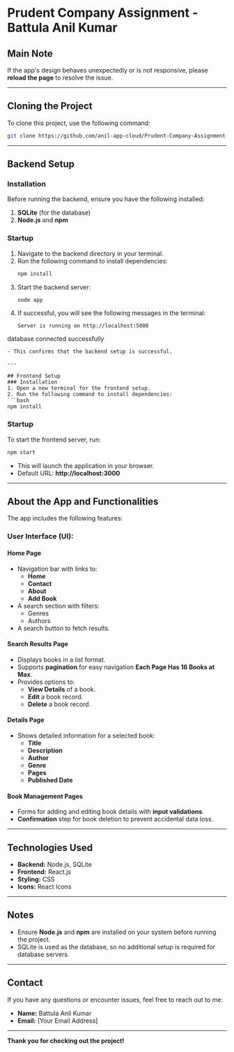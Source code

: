 # Prudent Company Assignment - Battula Anil Kumar

## Main Note
If the app's design behaves unexpectedly or is not responsive, please **reload the page** to resolve the issue.

---

## Cloning the Project
To clone this project, use the following command:
```bash
git clone https://github.com/anil-app-cloud/Prudent-Company-Assignment-Battula-anil.git
```

---

## Backend Setup
### Installation
Before running the backend, ensure you have the following installed:
1. **SQLite** (for the database)
2. **Node.js** and **npm**

### Startup
1. Navigate to the backend directory in your terminal.
2. Run the following command to install dependencies:
   ```bash
   npm install
   ```
3. Start the backend server:
   ```bash
   node app
   ```
4. If successful, you will see the following messages in the terminal:
   ```
   Server is running on http://localhost:5000
database connected successfully
   ```
   - This confirms that the backend setup is successful.

---

## Frontend Setup
### Installation
1. Open a new terminal for the frontend setup.
2. Run the following command to install dependencies:
   ```bash
   npm install
   ```

### Startup
To start the frontend server, run:
```bash
npm start
```
- This will launch the application in your browser.
- Default URL: **http://localhost:3000**

---

## About the App and Functionalities
The app includes the following features:

### User Interface (UI):
#### Home Page
- Navigation bar with links to:
  - **Home**
  - **Contact**
  - **About**
  - **Add Book**
- A search section with filters:
  - Genres
  - Authors
- A search button to fetch results.

#### Search Results Page
- Displays books in a list format.
- Supports **pagination** for easy navigation **Each Page Has 16 Books at Max**.
- Provides options to:
  - **View Details** of a book.
  - **Edit** a book record.
  - **Delete** a book record.

#### Details Page
- Shows detailed information for a selected book:
  - **Title**
  - **Description**
  - **Author**
  - **Genre**
  - **Pages**
  - **Published Date**

#### Book Management Pages
- Forms for adding and editing book details with **input validations**.
- **Confirmation** step for book deletion to prevent accidental data loss.

---

## Technologies Used
- **Backend:** Node.js, SQLite
- **Frontend:** React.js
- **Styling:** CSS
- **Icons:** React Icons

---

## Notes
- Ensure **Node.js** and **npm** are installed on your system before running the project.
- SQLite is used as the database, so no additional setup is required for database servers.

---

## Contact
If you have any questions or encounter issues, feel free to reach out to me:
- **Name:** Battula Anil Kumar
- **Email:** [Your Email Address]

---

**Thank you for checking out the project!** 
